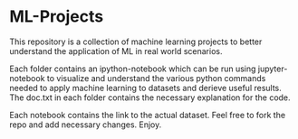 # ML-Projects

This repository is a collection of machine learning projects to better understand the application of ML in real world scenarios.

Each folder contains an ipython-notebook which can be run using jupyter-notebook to visualize and understand the various python commands needed to apply machine learning to datasets and derieve useful results. The doc.txt in each folder contains the necessary explanation for the code. 

Each notebook contains the link to the actual dataset. Feel free to fork the repo and add necessary changes. Enjoy.

